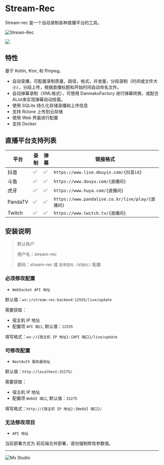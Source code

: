 # Stream-Rec

Stream-rec 是一个自动录制各种直播平台的工具。

![Stream-Rec](https://file.lifebus.top/imgs/stream_rec_cover.png)

![](https://img.shields.io/badge/%E6%96%B0%E7%96%86%E8%90%8C%E6%A3%AE%E8%BD%AF%E4%BB%B6%E5%BC%80%E5%8F%91%E5%B7%A5%E4%BD%9C%E5%AE%A4-%E6%8F%90%E4%BE%9B%E6%8A%80%E6%9C%AF%E6%94%AF%E6%8C%81-blue)

## 特性

基于 Kotlin, Ktor, 和 ffmpeg。

+ 自动录播，可配置录制质量，路径，格式，并发量，分段录制（时间或文件大小），分段上传，根据直播标题和开始时间自动命名文件。
+ 自动弹幕录制（XML格式），可使用 DanmakuFactory 进行弹幕转换，或配合AList来实现弹幕自动挂载。
+ 使用 SQLite 持久化存储录播和上传信息
+ 支持 Rclone 上传到云存储
+ 使用 Web 界面进行配置
+ 支持 Docker

## 直播平台支持列表

| 平台      | 录制 | 弹幕 | 链接格式                                          |
|---------|----|----|-----------------------------------------------|
| 抖音      | ✅  | ✅  | `https://www.live.douyin.com/{抖音id}`          |
| 斗鱼      | ✅  | ✅  | `https://www.douyu.com/{直播间}`                 |
| 虎牙      | ✅  | ✅  | `https://www.huya.com/{直播间}`                  |
| PandaTV | ✅  | ✅  | `https://www.pandalive.co.kr/live/play/{直播间}` |
| Twitch  | ✅  | ✅  | `https://www.twitch.tv/{直播间}`                 |

## 安装说明

> 默认账户
>
> 用户名：stream-rec
>
> 密码：stream-rec 或 `登录密码 (初始化)` 配置

### 必须修改配置

+ `WebSocket API 地址`

默认值：`ws://stream-rec-backend:12555/live/update`

需要获取：

+ 宿主机 IP 地址
+ 配置项 `API 端口`, 默认值：`12555`

填写格式：`ws://{宿主机 IP 地址}:{API 端口}/live/update`

### 可修改配置

+ `NextAuth 服务器地址`

默认值：`http://localhost:15275/`

需要获取：

+ 宿主机 IP 地址
+ 配置项 `WebUI 端口`, 默认值：`15275`

填写格式：`http://{宿主机 IP 地址}:{WebUI 端口}/`

### 无法修改项目

+ `API 地址`

当前部署方式为 前后端合并部署，请勿强制修改参数值。

---

![Ms Studio](https://file.lifebus.top/imgs/ms_blank_001.png)
